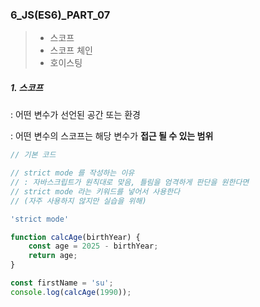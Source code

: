 ### 6_JS(ES6)_PART_07

> * 스코프 
> * 스코프 체인
> * 호이스팅



##### 1. 스코프 

: 어떤 변수가 선언된 공간 또는 환경 

: 어떤 변수의 스코프는 해당 변수가 **접근 될 수 있는 범위**

```javascript
// 기본 코드 

// strict mode 를 작성하는 이유 
// : 자바스크립트가 원칙대로 맞음, 틀림을 엄격하게 판단을 원한다면
// strict mode 라는 키워드를 넣어서 사용한다 
// (자주 사용하지 않지만 실습을 위해)

'strict mode'

function calcAge(birthYear) {
    const age = 2025 - birthYear;
    return age;
}

const firstName = 'su';
console.log(calcAge(1990));
```





